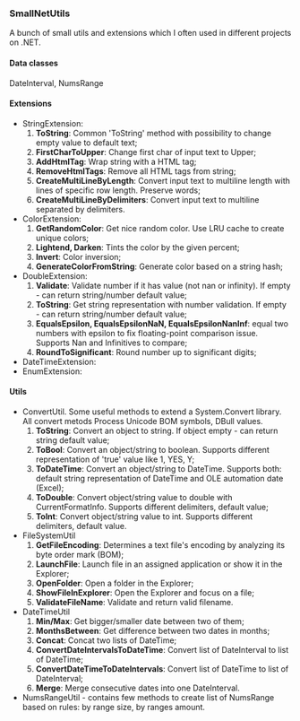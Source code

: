 ### SmallNetUtils
  A bunch of small utils and extensions which I often used in different projects on .NET. 

#### Data classes
DateInterval, NumsRange

#### Extensions
* StringExtension:
  1. <b>ToString</b>: Common 'ToString' method with possibility to change empty value to default text;
  2. <b>FirstCharToUpper</b>: Change first char of input text to Upper;
  3. <b>AddHtmlTag</b>: Wrap string with a HTML tag;
  4. <b>RemoveHtmlTags</b>: Remove all HTML tags from string;
  5. <b>CreateMultiLineByLength</b>: Convert input text to multiline length with lines of specific row length. Preserve words;
  6. <b>CreateMultiLineByDelimiters</b>: Convert input text to multiline separated by delimiters.
* ColorExtension:
  1. <b>GetRandomColor</b>: Get nice random color. Use LRU cache to create unique colors;
  2. <b>Lightend, Darken</b>: Tints the color by the given percent;
  3. <b>Invert</b>: Color inversion;
  4. <b>GenerateColorFromString</b>: Generate color based on a string hash;
* DoubleExtension:
  1. <b>Validate</b>: Validate number if it has value (not nan or infinity). If empty - can return string/number default value;
  2. <b>ToString</b>: Get string representation with number validation. If empty - can return string/number default value;
  3. <b>EqualsEpsilon, EqualsEpsilonNaN, EqualsEpsilonNanInf</b>: equal two numbers with epsilon to fix floating-point comparison issue. Supports Nan and Infinitives to compare; 
  6. <b>RoundToSignificant</b>: Round number up to significant digits;
* DateTimeExtension:
* EnumExtension:
#### Utils
* ConvertUtil. Some useful methods to extend a System.Convert library. All convert metods Process Unicode BOM symbols, DBull values.
  1. <b>ToString</b>: Convert an object to string. If object empty - can return string default value;
  2. <b>ToBool</b>: Convert an object/string to boolean. Supports different representation of 'true' value like 1, YES, Y;
  3. <b>ToDateTime</b>: Convert an object/string to DateTime. Supports both: default string representation of DateTime and OLE automation date (Excel);
  4. <b>ToDouble</b>: Convert object/string value to double with CurrentFormatInfo. Supports different delimiters, default value;
  5. <b>ToInt</b>: Convert object/string value to int. Supports different delimiters, default value.
* FileSystemUtil
  1. <b>GetFileEncoding</b>: Determines a text file's encoding by analyzing its byte order mark (BOM);
  2. <b>LaunchFile</b>: Launch file in an assigned application or show it in the Explorer;
  3. <b>OpenFolder</b>: Open a folder in the Explorer;
  4. <b>ShowFileInExplorer</b>: Open the Explorer and focus on a file;
  5. <b>ValidateFileName</b>: Validate and return valid filename.
* DateTimeUtil
  1. <b>Min/Max</b>: Get bigger/smaller date between two of them;
  2. <b>MonthsBetween</b>: Get difference between two dates in months;
  3. <b>Concat</b>: Concat two lists of DateTime;
  4. <b>ConvertDateIntervalsToDateTime</b>: Convert list of DateInterval to list of DateTime;
  5. <b>ConvertDateTimeToDateIntervals</b>: Convert list of DateTime to list of DateInterval;
  6. <b>Merge</b>: Merge consecutive dates into one DateInterval.
* NumsRangeUtil - contains few methods to create list of NumsRange based on rules: by range size, by ranges amount.


